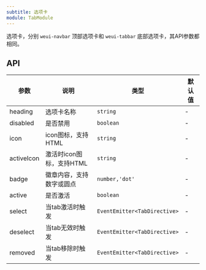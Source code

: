 ```yaml
---
subtitle: 选项卡
module: TabModule
---
```


选项卡，分别 `weui-navbar` 顶部选项卡和 `weui-tabbar` 底部选项卡，其API参数都相同。

## API

参数 | 说明 | 类型 | 默认值
----|------|-----|------
heading | 选项卡名称 | `string` | -
disabled | 是否禁用 | `boolean` | -
icon | icon图标，支持HTML | `string` | -
activeIcon | 激活时icon图标，支持HTML | `string` | -
badge | 徽章内容，支持数字或圆点 | `number,'dot'` | -
active | 是否激活 | `boolean` | -
select | 当tab激活时触发 | `EventEmitter<TabDirective>` | -
deselect | 当tab无效时触发 | `EventEmitter<TabDirective>` | -
removed | 当tab移除时触发 | `EventEmitter<TabDirective>` | -
